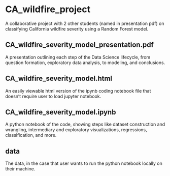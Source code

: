 # CA_wildfire_project
A collaborative project with 2 other students (named in presentation pdf) on classifying California wildfire severity using a Random Forest model.

## CA_wildfire_severity_model_presentation.pdf
A presentation outlining each step of the Data Science lifecycle, from question formation, exploratory data analysis, to modeling, and conclusions.

## CA_wildfire_severity_model.html
An easily viewable html version of the ipynb coding notebook file that doesn’t require user to load jupyter notebook.

## CA_wildfire_severity_model.ipynb
A python notebook of the code, showing steps like dataset construction and wrangling, intermediary and exploratory visualizations, regressions, classification, and more.

## data
The data, in the case that user wants to run the python notebook locally on their machine.
